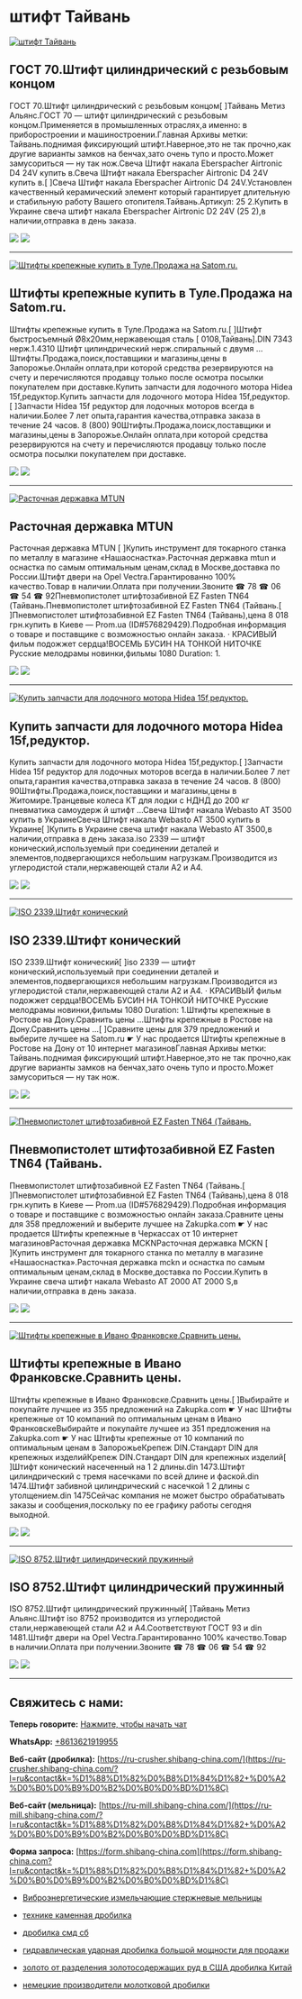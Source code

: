 # штифт Тайвань

<a href="https://swt.shibang-china.com/?l=ru&img&k=%D1%88%D1%82%D0%B8%D1%84%D1%82+%D0%A2%D0%B0%D0%B9%D0%B2%D0%B0%D0%BD%D1%8C" target="_blank">![штифт Тайвань](http://static.shibang-china.com/all-800x300/52.jpg)</a>

## ГОСТ 70.Штифт цилиндрический с резьбовым концом
ГОСТ 70.Штифт цилиндрический с резьбовым концом[ ]Тайвань Метиз Альянс.ГОСТ 70 — штифт цилиндрический с резьбовым концом.Применяется в промышленных отраслях,а именно: в приборостроении и машиностроении.Главная Архивы метки: Тайвань.поднимая фиксирующий штифт.Наверное,это не так прочно,как другие варианты замков на бенчах,зато очень тупо и просто.Может замусориться — ну так нож.Свеча Штифт накала Eberspacher Airtronic D4 24V купить в.Свеча Штифт накала Eberspacher Airtronic D4 24V купить в.[ ]Свеча Штифт накала Eberspacher Airtronic D4 24V.Установлен качественный керамический элемент который гарантирует длительную и стабильную работу Вашего отопителя.Тайвань.Артикул: 25 2.Купить в Украине свеча штифт накала Eberspacher Airtronic D2 24V (25 2),в наличии,отправка в день заказа.


<a href="https://whatsapp.shibangsoft.com/WhatsApp.php" target="_blank" title="WhatsApp">![](http://static.shibang-china.com/icon/whatsapp.png)</a> <a href="https://swt.shibang-china.com/?l=ru&icon&k=%D1%88%D1%82%D0%B8%D1%84%D1%82+%D0%A2%D0%B0%D0%B9%D0%B2%D0%B0%D0%BD%D1%8C" target="_blank">![](http://static.shibang-china.com/icon/chat-ru.png)</a>

---

<a href="https://swt.shibang-china.com/?l=ru&img&k=%D1%88%D1%82%D0%B8%D1%84%D1%82+%D0%A2%D0%B0%D0%B9%D0%B2%D0%B0%D0%BD%D1%8C" target="_blank">![Штифты крепежные купить в Туле.Продажа на Satom.ru.](http://static.shibang-china.com/all-800x300/1353.jpg)</a>

## Штифты крепежные купить в Туле.Продажа на Satom.ru.
Штифты крепежные купить в Туле.Продажа на Satom.ru.[ ]Штифт быстросъемный &#216;8x20мм,нержавеющая сталь [ 0108,Тайвань].DIN 7343 нерж.1.4310 Штифт цилиндрический нерж.спиральный с двумя …Штифты.Продажа,поиск,поставщики и магазины,цены в Запорожье.Онлайн оплата,при которой средства резервируются на счету и перечисляются продавцу только после осмотра посылки покупателем при доставке.Купить запчасти для лодочного мотора Hidea 15f,редуктор.Купить запчасти для лодочного мотора Hidea 15f,редуктор.[ ]Запчасти Hidea 15f редуктор для лодочных моторов всегда в наличии.Более 7 лет опыта,гарантия качества,отправка заказа в течение 24 часов. 8 (800) 90Штифты.Продажа,поиск,поставщики и магазины,цены в Запорожье.Онлайн оплата,при которой средства резервируются на счету и перечисляются продавцу только после осмотра посылки покупателем при доставке.


<a href="https://whatsapp.shibangsoft.com/WhatsApp.php" target="_blank" title="WhatsApp">![](http://static.shibang-china.com/icon/whatsapp.png)</a> <a href="https://swt.shibang-china.com/?l=ru&icon&k=%D1%88%D1%82%D0%B8%D1%84%D1%82+%D0%A2%D0%B0%D0%B9%D0%B2%D0%B0%D0%BD%D1%8C" target="_blank">![](http://static.shibang-china.com/icon/chat-ru.png)</a>

---

<a href="https://swt.shibang-china.com/?l=ru&img&k=%D1%88%D1%82%D0%B8%D1%84%D1%82+%D0%A2%D0%B0%D0%B9%D0%B2%D0%B0%D0%BD%D1%8C" target="_blank">![Расточная державка MTUN](http://static.shibang-china.com/all-800x300/473.jpg)</a>

## Расточная державка MTUN
Расточная державка MTUN [ ]Купить инструмент для токарного станка по металлу в магазине &#171;Нашаоснастка&#187;.Расточная державка mtun и оснастка по самым оптимальным ценам,склад в Москве,доставка по России.Штифт двери на Opel Vectra.Гарантированно 100% качество.Товар в наличии.Оплата при получении.Звоните ☎ 78 ☎ 06 ☎ 54 ☎ 92Пневмопистолет штифтозабивной EZ Fasten TN64 (Тайвань.Пневмопистолет штифтозабивной EZ Fasten TN64 (Тайвань.[ ]Пневмопистолет штифтозабивной EZ Fasten TN64 (Тайвань),цена 8 018 грн.купить в Киеве — Prom.ua (ID#576829429).Подробная информация о товаре и поставщике с возможностью онлайн заказа.&nbsp;&#0183;&#32;КРАСИВЫЙ фильм подожжет сердца!ВОСЕМЬ БУСИН НА ТОНКОЙ НИТОЧКЕ Русские мелодрамы новинки,фильмы 1080 Duration: 1.


<a href="https://whatsapp.shibangsoft.com/WhatsApp.php" target="_blank" title="WhatsApp">![](http://static.shibang-china.com/icon/whatsapp.png)</a> <a href="https://swt.shibang-china.com/?l=ru&icon&k=%D1%88%D1%82%D0%B8%D1%84%D1%82+%D0%A2%D0%B0%D0%B9%D0%B2%D0%B0%D0%BD%D1%8C" target="_blank">![](http://static.shibang-china.com/icon/chat-ru.png)</a>

---

<a href="https://swt.shibang-china.com/?l=ru&img&k=%D1%88%D1%82%D0%B8%D1%84%D1%82+%D0%A2%D0%B0%D0%B9%D0%B2%D0%B0%D0%BD%D1%8C" target="_blank">![Купить запчасти для лодочного мотора Hidea 15f,редуктор.](http://static.shibang-china.com/all-800x300/346.jpg)</a>

## Купить запчасти для лодочного мотора Hidea 15f,редуктор.
Купить запчасти для лодочного мотора Hidea 15f,редуктор.[ ]Запчасти Hidea 15f редуктор для лодочных моторов всегда в наличии.Более 7 лет опыта,гарантия качества,отправка заказа в течение 24 часов. 8 (800) 90Штифты.Продажа,поиск,поставщики и магазины,цены в Житомире.Транцевые колеса КТ для лодки с НДНД до 200 кг пневматика самоудерж й штифт …Свеча Штифт накала Webasto AT 3500 купить в УкраинеСвеча Штифт накала Webasto AT 3500 купить в Украине[ ]Купить в Украине свеча штифт накала Webasto AT 3500,в наличии,отправка в день заказа.iso 2339 — штифт конический,используемый при соединении деталей и элементов,подвергающихся небольшим нагрузкам.Производится из углеродистой стали,нержавеющей стали А2 и А4.


<a href="https://whatsapp.shibangsoft.com/WhatsApp.php" target="_blank" title="WhatsApp">![](http://static.shibang-china.com/icon/whatsapp.png)</a> <a href="https://swt.shibang-china.com/?l=ru&icon&k=%D1%88%D1%82%D0%B8%D1%84%D1%82+%D0%A2%D0%B0%D0%B9%D0%B2%D0%B0%D0%BD%D1%8C" target="_blank">![](http://static.shibang-china.com/icon/chat-ru.png)</a>

---

<a href="https://swt.shibang-china.com/?l=ru&img&k=%D1%88%D1%82%D0%B8%D1%84%D1%82+%D0%A2%D0%B0%D0%B9%D0%B2%D0%B0%D0%BD%D1%8C" target="_blank">![ISO 2339.Штифт конический](http://static.shibang-china.com/all-800x300/1023.jpg)</a>

## ISO 2339.Штифт конический
ISO 2339.Штифт конический[ ]iso 2339 — штифт конический,используемый при соединении деталей и элементов,подвергающихся небольшим нагрузкам.Производится из углеродистой стали,нержавеющей стали А2 и А4.&nbsp;&#0183;&#32;КРАСИВЫЙ фильм подожжет сердца!ВОСЕМЬ БУСИН НА ТОНКОЙ НИТОЧКЕ Русские мелодрамы новинки,фильмы 1080 Duration: 1.Штифты крепежные в Ростове на Дону.Сравнить цены …Штифты крепежные в Ростове на Дону.Сравнить цены …[ ]Сравните цены для 379 предложений и выберите лучшее на Satom.ru ☛ У нас продается Штифты крепежные в Ростове на Дону от 10 интернет магазиновГлавная Архивы метки: Тайвань.поднимая фиксирующий штифт.Наверное,это не так прочно,как другие варианты замков на бенчах,зато очень тупо и просто.Может замусориться — ну так нож.


<a href="https://whatsapp.shibangsoft.com/WhatsApp.php" target="_blank" title="WhatsApp">![](http://static.shibang-china.com/icon/whatsapp.png)</a> <a href="https://swt.shibang-china.com/?l=ru&icon&k=%D1%88%D1%82%D0%B8%D1%84%D1%82+%D0%A2%D0%B0%D0%B9%D0%B2%D0%B0%D0%BD%D1%8C" target="_blank">![](http://static.shibang-china.com/icon/chat-ru.png)</a>

---

<a href="https://swt.shibang-china.com/?l=ru&img&k=%D1%88%D1%82%D0%B8%D1%84%D1%82+%D0%A2%D0%B0%D0%B9%D0%B2%D0%B0%D0%BD%D1%8C" target="_blank">![Пневмопистолет штифтозабивной EZ Fasten TN64 (Тайвань.](http://static.shibang-china.com/all-800x300/269.jpg)</a>

## Пневмопистолет штифтозабивной EZ Fasten TN64 (Тайвань.
Пневмопистолет штифтозабивной EZ Fasten TN64 (Тайвань.[ ]Пневмопистолет штифтозабивной EZ Fasten TN64 (Тайвань),цена 8 018 грн.купить в Киеве — Prom.ua (ID#576829429).Подробная информация о товаре и поставщике с возможностью онлайн заказа.Сравните цены для 358 предложений и выберите лучшее на Zakupka.com ☛ У нас продается Штифты крепежные в Черкассах от 10 интернет магазиновРасточная державка MCKNРасточная державка MCKN [ ]Купить инструмент для токарного станка по металлу в магазине &#171;Нашаоснастка&#187;.Расточная державка mckn и оснастка по самым оптимальным ценам,склад в Москве,доставка по России.Купить в Украине свеча штифт накала Webasto AT 2000 AT 2000 S,в наличии,отправка в день заказа.


<a href="https://whatsapp.shibangsoft.com/WhatsApp.php" target="_blank" title="WhatsApp">![](http://static.shibang-china.com/icon/whatsapp.png)</a> <a href="https://swt.shibang-china.com/?l=ru&icon&k=%D1%88%D1%82%D0%B8%D1%84%D1%82+%D0%A2%D0%B0%D0%B9%D0%B2%D0%B0%D0%BD%D1%8C" target="_blank">![](http://static.shibang-china.com/icon/chat-ru.png)</a>

---

<a href="https://swt.shibang-china.com/?l=ru&img&k=%D1%88%D1%82%D0%B8%D1%84%D1%82+%D0%A2%D0%B0%D0%B9%D0%B2%D0%B0%D0%BD%D1%8C" target="_blank">![Штифты крепежные в Ивано Франковске.Сравнить цены.](http://static.shibang-china.com/all-800x300/1220.jpg)</a>

## Штифты крепежные в Ивано Франковске.Сравнить цены.
Штифты крепежные в Ивано Франковске.Сравнить цены.[ ]Выбирайте и покупайте лучшее из 355 предложений на Zakupka.com ☛ У нас Штифты крепежные от 10 компаний по оптимальным ценам в Ивано ФранковскеВыбирайте и покупайте лучшее из 351 предложения на Zakupka.com ☛ У нас Штифты крепежные от 10 компаний по оптимальным ценам в ЗапорожьеКрепеж DIN.Стандарт DIN для крепежных изделийКрепеж DIN.Стандарт DIN для крепежных изделий[ ]Штифт конический насеченный на 1 2 длины.din 1473.Штифт цилиндрический с тремя насечками по всей длине и фаской.din 1474.Штифт забивной цилиндрический с насечкой 1 2 длины с утолщением.din 1475Сейчас компания не может быстро обрабатывать заказы и сообщения,поскольку по ее графику работы сегодня выходной.


<a href="https://whatsapp.shibangsoft.com/WhatsApp.php" target="_blank" title="WhatsApp">![](http://static.shibang-china.com/icon/whatsapp.png)</a> <a href="https://swt.shibang-china.com/?l=ru&icon&k=%D1%88%D1%82%D0%B8%D1%84%D1%82+%D0%A2%D0%B0%D0%B9%D0%B2%D0%B0%D0%BD%D1%8C" target="_blank">![](http://static.shibang-china.com/icon/chat-ru.png)</a>

---

<a href="https://swt.shibang-china.com/?l=ru&img&k=%D1%88%D1%82%D0%B8%D1%84%D1%82+%D0%A2%D0%B0%D0%B9%D0%B2%D0%B0%D0%BD%D1%8C" target="_blank">![ISO 8752.Штифт цилиндрический пружинный](http://static.shibang-china.com/all-800x300/991.jpg)</a>

## ISO 8752.Штифт цилиндрический пружинный
ISO 8752.Штифт цилиндрический пружинный[ ]Тайвань Метиз Альянс.Штифт iso 8752 производится из углеродистой стали,нержавеющей стали А2 и А4.Соответствуют ГОСТ 93 и din 1481.Штифт двери на Opel Vectra.Гарантированно 100% качество.Товар в наличии.Оплата при получении.Звоните ☎ 78 ☎ 06 ☎ 54 ☎ 92

<a href="https://whatsapp.shibangsoft.com/WhatsApp.php" target="_blank" title="WhatsApp">![](http://static.shibang-china.com/icon/whatsapp.png)</a> <a href="https://swt.shibang-china.com/?l=ru&icon&k=%D1%88%D1%82%D0%B8%D1%84%D1%82+%D0%A2%D0%B0%D0%B9%D0%B2%D0%B0%D0%BD%D1%8C" target="_blank">![](http://static.shibang-china.com/icon/chat-ru.png)</a>

---
## Свяжитесь с нами:

**Теперь говорите:** [Нажмите, чтобы начать чат](https://swt.shibang-china.com?l=ru&contact&k=%D1%88%D1%82%D0%B8%D1%84%D1%82+%D0%A2%D0%B0%D0%B9%D0%B2%D0%B0%D0%BD%D1%8C)

**WhatsApp:**  [+8613621919955](https://whatsapp.shibangsoft.com/WhatsApp.php)

**Веб-сайт (дробилка):** [https://ru-crusher.shibang-china.com/](https://ru-crusher.shibang-china.com/?l=ru&contact&k=%D1%88%D1%82%D0%B8%D1%84%D1%82+%D0%A2%D0%B0%D0%B9%D0%B2%D0%B0%D0%BD%D1%8C)

**Веб-сайт (мельница):** [https://ru-mill.shibang-china.com/](https://ru-mill.shibang-china.com/?l=ru&contact&k=%D1%88%D1%82%D0%B8%D1%84%D1%82+%D0%A2%D0%B0%D0%B9%D0%B2%D0%B0%D0%BD%D1%8C)

**Форма запроса:** [https://form.shibang-china.com](https://form.shibang-china.com?l=ru&contact&k=%D1%88%D1%82%D0%B8%D1%84%D1%82+%D0%A2%D0%B0%D0%B9%D0%B2%D0%B0%D0%BD%D1%8C)

* [Виброэнергетические измельчающие стержневые мельницы](../117/%D0%92%D0%B8%D0%B1%D1%80%D0%BE%D1%8D%D0%BD%D0%B5%D1%80%D0%B3%D0%B5%D1%82%D0%B8%D1%87%D0%B5%D1%81%D0%BA%D0%B8%D0%B5%20%D0%B8%D0%B7%D0%BC%D0%B5%D0%BB%D1%8C%D1%87%D0%B0%D1%8E%D1%89%D0%B8%D0%B5%20%D1%81%D1%82%D0%B5%D1%80%D0%B6%D0%BD%D0%B5%D0%B2%D1%8B%D0%B5%20%D0%BC%D0%B5%D0%BB%D1%8C%D0%BD%D0%B8%D1%86%D1%8B.md)

* [технике каменная дробилка](../107/%D1%82%D0%B5%D1%85%D0%BD%D0%B8%D0%BA%D0%B5%20%D0%BA%D0%B0%D0%BC%D0%B5%D0%BD%D0%BD%D0%B0%D1%8F%20%D0%B4%D1%80%D0%BE%D0%B1%D0%B8%D0%BB%D0%BA%D0%B0.md)

* [дробилка смд сб](../113/%D0%B4%D1%80%D0%BE%D0%B1%D0%B8%D0%BB%D0%BA%D0%B0%20%D1%81%D0%BC%D0%B4%20%D1%81%D0%B1.md)

* [гидравлическая ударная дробилка большой мощности для продажи](../119/%D0%B3%D0%B8%D0%B4%D1%80%D0%B0%D0%B2%D0%BB%D0%B8%D1%87%D0%B5%D1%81%D0%BA%D0%B0%D1%8F%20%D1%83%D0%B4%D0%B0%D1%80%D0%BD%D0%B0%D1%8F%20%D0%B4%D1%80%D0%BE%D0%B1%D0%B8%D0%BB%D0%BA%D0%B0%20%D0%B1%D0%BE%D0%BB%D1%8C%D1%88%D0%BE%D0%B9%20%D0%BC%D0%BE%D1%89%D0%BD%D0%BE%D1%81%D1%82%D0%B8%20%D0%B4%D0%BB%D1%8F%20%D0%BF%D1%80%D0%BE%D0%B4%D0%B0%D0%B6%D0%B8.md)

* [золото от разделения золотосодержащих руд в США дробилка Китай](../110/%D0%B7%D0%BE%D0%BB%D0%BE%D1%82%D0%BE%20%D0%BE%D1%82%20%D1%80%D0%B0%D0%B7%D0%B4%D0%B5%D0%BB%D0%B5%D0%BD%D0%B8%D1%8F%20%D0%B7%D0%BE%D0%BB%D0%BE%D1%82%D0%BE%D1%81%D0%BE%D0%B4%D0%B5%D1%80%D0%B6%D0%B0%D1%89%D0%B8%D1%85%20%D1%80%D1%83%D0%B4%20%D0%B2%20%D0%A1%D0%A8%D0%90%20%D0%B4%D1%80%D0%BE%D0%B1%D0%B8%D0%BB%D0%BA%D0%B0%20%D0%9A%D0%B8%D1%82%D0%B0%D0%B9.md)

* [немецкие производители молотковой дробилки](../115/%D0%BD%D0%B5%D0%BC%D0%B5%D1%86%D0%BA%D0%B8%D0%B5%20%D0%BF%D1%80%D0%BE%D0%B8%D0%B7%D0%B2%D0%BE%D0%B4%D0%B8%D1%82%D0%B5%D0%BB%D0%B8%20%D0%BC%D0%BE%D0%BB%D0%BE%D1%82%D0%BA%D0%BE%D0%B2%D0%BE%D0%B9%20%D0%B4%D1%80%D0%BE%D0%B1%D0%B8%D0%BB%D0%BA%D0%B8.md)